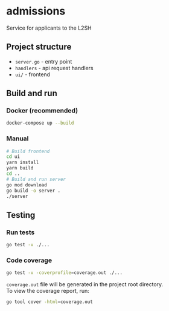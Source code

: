 # admissions

Service for applicants to the L2SH

## Project structure

- `server.go` - entry point
- `handlers` - api request handlers
- `ui/` - frontend

## Build and run

### Docker (recommended)

```bash
docker-compose up --build
```

### Manual

```bash
# Build frontend
cd ui
yarn install
yarn build
cd ..
# Build and run server
go mod download
go build -o server .
./server
```

## Testing

### Run tests

```bash
go test -v ./...
```

### Code coverage

```bash
go test -v -coverprofile=coverage.out ./...
```

`coverage.out` file will be generated in the project root directory.  
To view the coverage report, run:

```bash
go tool cover -html=coverage.out
```

